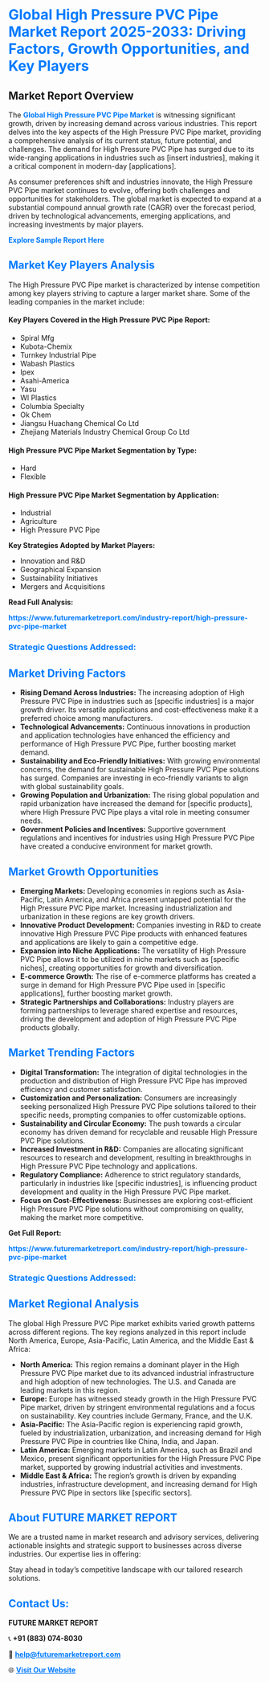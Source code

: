 <h1 style="color: #007BFF;">Global High Pressure PVC Pipe Market Report 2025-2033: Driving Factors, Growth Opportunities, and Key Players</h1>

<section id="overview">
<h2>Market Report Overview</h2>
<p>The <a href="https://www.futuremarketreport.com/industry-report/high-pressure-pvc-pipe-market" style="color: #007BFF; text-decoration: none;"><strong>Global High Pressure PVC Pipe Market</strong></a> is witnessing significant growth, driven by increasing demand across various industries. This report delves into the key aspects of the High Pressure PVC Pipe market, providing a comprehensive analysis of its current status, future potential, and challenges. The demand for High Pressure PVC Pipe has surged due to its wide-ranging applications in industries such as [insert industries], making it a critical component in modern-day [applications].</p>
<p>As consumer preferences shift and industries innovate, the High Pressure PVC Pipe market continues to evolve, offering both challenges and opportunities for stakeholders. The global market is expected to expand at a substantial compound annual growth rate (CAGR) over the forecast period, driven by technological advancements, emerging applications, and increasing investments by major players.</p>
</section>

<section id="overview">
<p><a href="https://www.futuremarketreport.com/request-sample/reportId=119809" style="color: #007BFF; text-decoration: none;"><strong>Explore Sample Report Here</strong></a></p>
</section>

<section id="key-players">
<h2 style="color: #007BFF;">Market Key Players Analysis</h2>
<p>The High Pressure PVC Pipe market is characterized by intense competition among key players striving to capture a larger market share. Some of the leading companies in the market include:</p>
<h4>Key Players Covered in the High Pressure PVC Pipe Report:</h4>
<ul><li>Spiral Mfg</li><li>Kubota-Chemix</li><li>Turnkey Industrial Pipe</li><li>Wabash Plastics</li><li>Ipex</li><li>Asahi-America</li><li>Yasu</li><li>Wl Plastics</li><li>Columbia Specialty</li><li>Ok Chem</li><li>Jiangsu Huachang Chemical Co Ltd</li><li>Zhejiang Materials Industry Chemical Group Co Ltd</li></ul>
<h4>High Pressure PVC Pipe Market Segmentation by Type:</h4>
<ul><li>Hard</li><li>Flexible</li></ul>

<h4>High Pressure PVC Pipe Market Segmentation by Application:</h4>
<ul><li>Industrial</li><li>Agriculture</li><li>High Pressure PVC Pipe</li></ul>
<p><strong>Key Strategies Adopted by Market Players:</strong></p>
<ul>
<li>Innovation and R&D</li>
<li>Geographical Expansion</li>
<li>Sustainability Initiatives</li>
<li>Mergers and Acquisitions</li>
</ul>
</section>

<section>
<p><strong>Read Full Analysis: </strong></p><a href="https://www.futuremarketreport.com/industry-report/high-pressure-pvc-pipe-market" style="color: #007BFF; text-decoration: none;"><strong>https://www.futuremarketreport.com/industry-report/high-pressure-pvc-pipe-market</strong></a>
<h3 style="color: #007BFF;">Strategic Questions Addressed:</h3>
</section>

<section id="driving-factors">
<h2 style="color: #007BFF;">Market Driving Factors</h2>
<ul>
<li><strong>Rising Demand Across Industries:</strong> The increasing adoption of High Pressure PVC Pipe in industries such as [specific industries] is a major growth driver. Its versatile applications and cost-effectiveness make it a preferred choice among manufacturers.</li>
<li><strong>Technological Advancements:</strong> Continuous innovations in production and application technologies have enhanced the efficiency and performance of High Pressure PVC Pipe, further boosting market demand.</li>
<li><strong>Sustainability and Eco-Friendly Initiatives:</strong> With growing environmental concerns, the demand for sustainable High Pressure PVC Pipe solutions has surged. Companies are investing in eco-friendly variants to align with global sustainability goals.</li>
<li><strong>Growing Population and Urbanization:</strong> The rising global population and rapid urbanization have increased the demand for [specific products], where High Pressure PVC Pipe plays a vital role in meeting consumer needs.</li>
<li><strong>Government Policies and Incentives:</strong> Supportive government regulations and incentives for industries using High Pressure PVC Pipe have created a conducive environment for market growth.</li>
</ul>
</section>

<section id="growth-opportunities">
<h2 style="color: #007BFF;">Market Growth Opportunities</h2>
<ul>
<li><strong>Emerging Markets:</strong> Developing economies in regions such as Asia-Pacific, Latin America, and Africa present untapped potential for the High Pressure PVC Pipe market. Increasing industrialization and urbanization in these regions are key growth drivers.</li>
<li><strong>Innovative Product Development:</strong> Companies investing in R&D to create innovative High Pressure PVC Pipe products with enhanced features and applications are likely to gain a competitive edge.</li>
<li><strong>Expansion into Niche Applications:</strong> The versatility of High Pressure PVC Pipe allows it to be utilized in niche markets such as [specific niches], creating opportunities for growth and diversification.</li>
<li><strong>E-commerce Growth:</strong> The rise of e-commerce platforms has created a surge in demand for High Pressure PVC Pipe used in [specific applications], further boosting market growth.</li>
<li><strong>Strategic Partnerships and Collaborations:</strong> Industry players are forming partnerships to leverage shared expertise and resources, driving the development and adoption of High Pressure PVC Pipe products globally.</li>
</ul>
</section>

<section id="trending-factors">
<h2 style="color: #007BFF;">Market Trending Factors</h2>
<ul>
<li><strong>Digital Transformation:</strong> The integration of digital technologies in the production and distribution of High Pressure PVC Pipe has improved efficiency and customer satisfaction.</li>
<li><strong>Customization and Personalization:</strong> Consumers are increasingly seeking personalized High Pressure PVC Pipe solutions tailored to their specific needs, prompting companies to offer customizable options.</li>
<li><strong>Sustainability and Circular Economy:</strong> The push towards a circular economy has driven demand for recyclable and reusable High Pressure PVC Pipe solutions.</li>
<li><strong>Increased Investment in R&D:</strong> Companies are allocating significant resources to research and development, resulting in breakthroughs in High Pressure PVC Pipe technology and applications.</li>
<li><strong>Regulatory Compliance:</strong> Adherence to strict regulatory standards, particularly in industries like [specific industries], is influencing product development and quality in the High Pressure PVC Pipe market.</li>
<li><strong>Focus on Cost-Effectiveness:</strong> Businesses are exploring cost-efficient High Pressure PVC Pipe solutions without compromising on quality, making the market more competitive.</li>
</ul>
</section>

<section>
<p><strong>Get Full Report: </strong></p><a href="https://www.futuremarketreport.com/industry-report/high-pressure-pvc-pipe-market" style="color: #007BFF; text-decoration: none;"><strong>https://www.futuremarketreport.com/industry-report/high-pressure-pvc-pipe-market</strong></a>
<h3 style="color: #007BFF;">Strategic Questions Addressed:</h3>
</section>


<section id="regional-analysis">
<h2 style="color: #007BFF;">Market Regional Analysis</h2>
<p>The global High Pressure PVC Pipe market exhibits varied growth patterns across different regions. The key regions analyzed in this report include North America, Europe, Asia-Pacific, Latin America, and the Middle East & Africa:</p>
<ul>
<li><strong>North America:</strong> This region remains a dominant player in the High Pressure PVC Pipe market due to its advanced industrial infrastructure and high adoption of new technologies. The U.S. and Canada are leading markets in this region.</li>
<li><strong>Europe:</strong> Europe has witnessed steady growth in the High Pressure PVC Pipe market, driven by stringent environmental regulations and a focus on sustainability. Key countries include Germany, France, and the U.K.</li>
<li><strong>Asia-Pacific:</strong> The Asia-Pacific region is experiencing rapid growth, fueled by industrialization, urbanization, and increasing demand for High Pressure PVC Pipe in countries like China, India, and Japan.</li>
<li><strong>Latin America:</strong> Emerging markets in Latin America, such as Brazil and Mexico, present significant opportunities for the High Pressure PVC Pipe market, supported by growing industrial activities and investments.</li>
<li><strong>Middle East & Africa:</strong> The region’s growth is driven by expanding industries, infrastructure development, and increasing demand for High Pressure PVC Pipe in sectors like [specific sectors].</li>
</ul>
</section>

<footer>
<h2 style="color: #007BFF;">About FUTURE MARKET REPORT</h2>
<p>We are a trusted name in market research and advisory services, delivering actionable insights and strategic support to businesses across diverse industries. Our expertise lies in offering:</p>

<p>Stay ahead in today’s competitive landscape with our tailored research solutions.</p>

<h2 style="color: #007BFF;">Contact Us:</h2>
<p><strong>FUTURE MARKET REPORT</strong></p>
<p>📞 <strong>+91 (883) 074-8030</strong></p>
<p>📧 <strong><a href="mailto:help@futuremarketreport.com" style="color: #007BFF;">help@futuremarketreport.com</a></strong></p>
<p>🌐 <strong><a href="https://www.futuremarketreport.com/" style="color: #007BFF;">Visit Our Website</a></strong></p>
</footer>